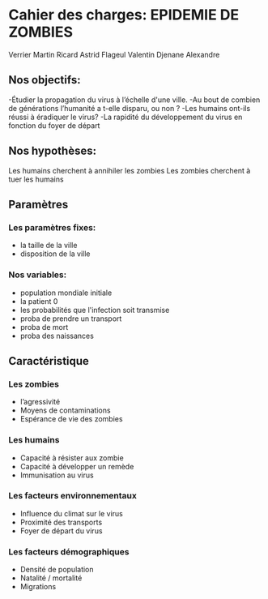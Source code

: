 # Cahier des charges: EPIDEMIE DE ZOMBIES

Verrier Martin Ricard Astrid Flageul Valentin Djenane Alexandre

## Nos objectifs:
-Étudier la propagation du virus à l’échelle d'une ville.
-Au bout de combien de générations l’humanité a t-elle disparu, ou non ?
-Les humains ont-ils réussi à éradiquer le virus?
-La rapidité du développement du virus en fonction du foyer de départ

## Nos hypothèses:
Les humains cherchent à annihiler les zombies
Les zombies cherchent à tuer les humains

## Paramètres 
### Les paramètres fixes:
- la taille de la ville
- disposition de la ville
### Nos variables:
- population mondiale initiale
- la patient 0
- les probabilités que l'infection soit transmise
- proba de prendre un transport
- proba de mort
- proba des naissances

## Caractéristique
### Les zombies
- l’agressivité
- Moyens de contaminations
- Espérance de vie des zombies
### Les humains
- Capacité à résister aux zombie
- Capacité à développer un remède
- Immunisation au virus
### Les facteurs environnementaux
- Influence du climat sur le virus
- Proximité des transports
- Foyer de départ du virus
### Les facteurs démographiques
- Densité de population
- Natalité / mortalité
- Migrations
